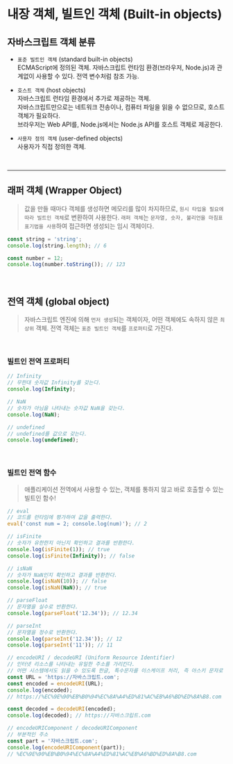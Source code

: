 # 내장 객체, 빌트인 객체 (Built-in objects)

## 자바스크립트 객체 분류

- `표준 빌트인 객체` (standard built-in objects)  
   ECMAScript에 정의된 객체. 자바스크립트 런타임 환경(브라우저, Node.js)과 관계없이 사용할 수 있다. 전역 변수처럼 참조 가능.

- `호스트 객체` (host objects)  
   자바스크립트 런타임 환경에서 추가로 제공하는 객체.  
   자바스크립트만으로는 네트워크 전송이나, 컴퓨터 파일을 읽을 수 없으므로, 호스트 객체가 필요하다.  
   브라우저는 Web API를, Node.js에서는 Node.js API를 호스트 객체로 제공한다.

- `사용자 정의 객체` (user-defined objects)  
   사용자가 직접 정의한 객체.

<br/>

---

## 래퍼 객체 (Wrapper Object)

> 값을 만들 때마다 객체를 생성하면 메모리를 많이 차지하므로, `원시 타입을 필요에 따라 빌트인 객체`로 변환하여 사용한다.
> `래퍼 객체`는 `문자열, 숫자, 불리언을 마침표 표기법을 사용`하여 접근하면 생성되는 임시 객체이다.

```javascript
const string = 'string';
console.log(string.length); // 6

const number = 12;
console.log(number.toString()); // 123
```

<br/>

## 전역 객체 (global object)

> 자바스크립트 엔진에 의해 `먼저 생성`되는 객체이자, 어떤 객체에도 속하지 않은 `최상위` 객체.
> 전역 객체는 `표준 빌트인 객체`를 `프로퍼티`로 가진다.

 <br/>

### 빌트인 전역 프로퍼티

```javascript
// Infinity
// 무한대 숫자값 Infinity를 갖는다.
console.log(Infinity);

// NaN
// 숫자가 아님을 나타내는 숫자값 NaN을 갖는다.
console.log(NaN);

// undefined
// undefined를 값으로 갖는다.
console.log(undefined);
```

<br/>

### 빌트인 전역 함수

> 애플리케이션 전역에서 사용할 수 있는, 객체를 통하지 않고 바로 호출할 수 있는 빌트인 함수!

```javascript
// eval
// 코드를 런타임에 평가하여 값을 출력한다.
eval('const num = 2; console.log(num)'); // 2

// isFinite
// 숫자가 유한한지 아닌지 확인하고 결과를 반환한다.
console.log(isFinite(1)); // true
console.log(isFinite(Infinity)); // false

// isNaN
// 숫자가 NaN인지 확인하고 결과를 반환한다.
console.log(isNaN(10)); // false
console.log(isNaN(NaN)); // true

// parseFloat
// 문자열을 실수로 반환한다.
console.log(parseFloat('12.34')); // 12.34

// parseInt
// 문자열을 정수로 반환한다.
console.log(parseInt('12.34')); // 12
console.log(parseInt('11')); // 11

// encodeURI / decodeURI (Uniform Resource Identifier)
// 인터넷 리소스를 나타내는 유일한 주소를 가리킨다.
// 어떤 시스템에서도 읽을 수 있도록 한글, 특수문자를 이스케이프 처리, 즉 아스키 문자로 변환해야 한다.
const URL = 'https://자바스크립트.com';
const encoded = encodeURI(URL);
console.log(encoded);
// https://%EC%9E%90%EB%B0%94%EC%8A%A4%ED%81%AC%EB%A6%BD%ED%8A%B8.com

const decoded = decodeURI(encoded);
console.log(decoded); // https://자바스크립트.com

// encodeURIComponent / decodeURIComponent
// 부분적인 주소
const part = '자바스크립트.com';
console.log(encodeURIComponent(part));
// %EC%9E%90%EB%B0%94%EC%8A%A4%ED%81%AC%EB%A6%BD%ED%8A%B8.com
```
